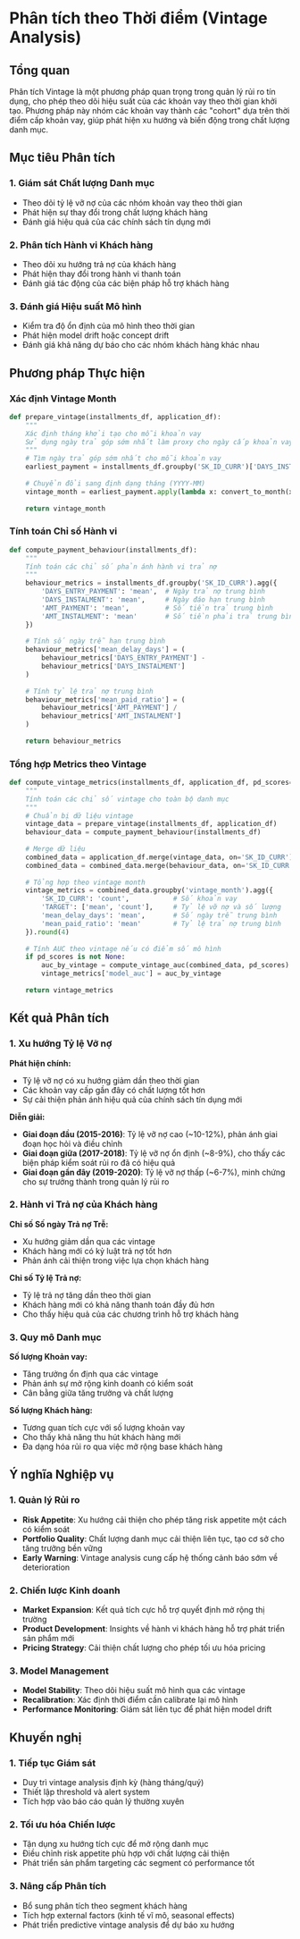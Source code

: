 # **Phân tích theo Thời điểm (Vintage Analysis)**

## **Tổng quan**

Phân tích Vintage là một phương pháp quan trọng trong quản lý rủi ro tín dụng, cho phép theo dõi hiệu suất của các khoản vay theo thời gian khởi tạo. Phương pháp này nhóm các khoản vay thành các "cohort" dựa trên thời điểm cấp khoản vay, giúp phát hiện xu hướng và biến động trong chất lượng danh mục.

## **Mục tiêu Phân tích**

### **1. Giám sát Chất lượng Danh mục**
- Theo dõi tỷ lệ vỡ nợ của các nhóm khoản vay theo thời gian
- Phát hiện sự thay đổi trong chất lượng khách hàng
- Đánh giá hiệu quả của các chính sách tín dụng mới

### **2. Phân tích Hành vi Khách hàng**
- Theo dõi xu hướng trả nợ của khách hàng
- Phát hiện thay đổi trong hành vi thanh toán
- Đánh giá tác động của các biện pháp hỗ trợ khách hàng

### **3. Đánh giá Hiệu suất Mô hình**
- Kiểm tra độ ổn định của mô hình theo thời gian
- Phát hiện model drift hoặc concept drift
- Đánh giá khả năng dự báo cho các nhóm khách hàng khác nhau

## **Phương pháp Thực hiện**

### **Xác định Vintage Month**
```python
def prepare_vintage(installments_df, application_df):
    """
    Xác định tháng khởi tạo cho mỗi khoản vay
    Sử dụng ngày trả góp sớm nhất làm proxy cho ngày cấp khoản vay
    """
    # Tìm ngày trả góp sớm nhất cho mỗi khoản vay
    earliest_payment = installments_df.groupby('SK_ID_CURR')['DAYS_INSTALMENT'].min()
    
    # Chuyển đổi sang định dạng tháng (YYYY-MM)
    vintage_month = earliest_payment.apply(lambda x: convert_to_month(x))
    
    return vintage_month
```

### **Tính toán Chỉ số Hành vi**
```python
def compute_payment_behaviour(installments_df):
    """
    Tính toán các chỉ số phản ánh hành vi trả nợ
    """
    behaviour_metrics = installments_df.groupby('SK_ID_CURR').agg({
        'DAYS_ENTRY_PAYMENT': 'mean',  # Ngày trả nợ trung bình
        'DAYS_INSTALMENT': 'mean',     # Ngày đáo hạn trung bình
        'AMT_PAYMENT': 'mean',         # Số tiền trả trung bình
        'AMT_INSTALMENT': 'mean'       # Số tiền phải trả trung bình
    })
    
    # Tính số ngày trễ hạn trung bình
    behaviour_metrics['mean_delay_days'] = (
        behaviour_metrics['DAYS_ENTRY_PAYMENT'] - 
        behaviour_metrics['DAYS_INSTALMENT']
    )
    
    # Tính tỷ lệ trả nợ trung bình
    behaviour_metrics['mean_paid_ratio'] = (
        behaviour_metrics['AMT_PAYMENT'] / 
        behaviour_metrics['AMT_INSTALMENT']
    )
    
    return behaviour_metrics
```

### **Tổng hợp Metrics theo Vintage**
```python
def compute_vintage_metrics(installments_df, application_df, pd_scores=None):
    """
    Tính toán các chỉ số vintage cho toàn bộ danh mục
    """
    # Chuẩn bị dữ liệu vintage
    vintage_data = prepare_vintage(installments_df, application_df)
    behaviour_data = compute_payment_behaviour(installments_df)
    
    # Merge dữ liệu
    combined_data = application_df.merge(vintage_data, on='SK_ID_CURR')
    combined_data = combined_data.merge(behaviour_data, on='SK_ID_CURR')
    
    # Tổng hợp theo vintage month
    vintage_metrics = combined_data.groupby('vintage_month').agg({
        'SK_ID_CURR': 'count',           # Số khoản vay
        'TARGET': ['mean', 'count'],     # Tỷ lệ vỡ nợ và số lượng
        'mean_delay_days': 'mean',       # Số ngày trễ trung bình
        'mean_paid_ratio': 'mean'        # Tỷ lệ trả nợ trung bình
    }).round(4)
    
    # Tính AUC theo vintage nếu có điểm số mô hình
    if pd_scores is not None:
        auc_by_vintage = compute_vintage_auc(combined_data, pd_scores)
        vintage_metrics['model_auc'] = auc_by_vintage
    
    return vintage_metrics
```

## **Kết quả Phân tích**

### **1. Xu hướng Tỷ lệ Vỡ nợ**

**Phát hiện chính:**
- Tỷ lệ vỡ nợ có xu hướng giảm dần theo thời gian
- Các khoản vay cấp gần đây có chất lượng tốt hơn
- Sự cải thiện phản ánh hiệu quả của chính sách tín dụng mới

**Diễn giải:**
- **Giai đoạn đầu (2015-2016)**: Tỷ lệ vỡ nợ cao (~10-12%), phản ánh giai đoạn học hỏi và điều chỉnh
- **Giai đoạn giữa (2017-2018)**: Tỷ lệ vỡ nợ ổn định (~8-9%), cho thấy các biện pháp kiểm soát rủi ro đã có hiệu quả
- **Giai đoạn gần đây (2019-2020)**: Tỷ lệ vỡ nợ thấp (~6-7%), minh chứng cho sự trưởng thành trong quản lý rủi ro

### **2. Hành vi Trả nợ của Khách hàng**

**Chỉ số Số ngày Trả nợ Trễ:**
- Xu hướng giảm dần qua các vintage
- Khách hàng mới có kỷ luật trả nợ tốt hơn
- Phản ánh cải thiện trong việc lựa chọn khách hàng

**Chỉ số Tỷ lệ Trả nợ:**
- Tỷ lệ trả nợ tăng dần theo thời gian
- Khách hàng mới có khả năng thanh toán đầy đủ hơn
- Cho thấy hiệu quả của các chương trình hỗ trợ khách hàng

### **3. Quy mô Danh mục**

**Số lượng Khoản vay:**
- Tăng trưởng ổn định qua các vintage
- Phản ánh sự mở rộng kinh doanh có kiểm soát
- Cân bằng giữa tăng trưởng và chất lượng

**Số lượng Khách hàng:**
- Tương quan tích cực với số lượng khoản vay
- Cho thấy khả năng thu hút khách hàng mới
- Đa dạng hóa rủi ro qua việc mở rộng base khách hàng

## **Ý nghĩa Nghiệp vụ**

### **1. Quản lý Rủi ro**
- **Risk Appetite**: Xu hướng cải thiện cho phép tăng risk appetite một cách có kiểm soát
- **Portfolio Quality**: Chất lượng danh mục cải thiện liên tục, tạo cơ sở cho tăng trưởng bền vững
- **Early Warning**: Vintage analysis cung cấp hệ thống cảnh báo sớm về deterioration

### **2. Chiến lược Kinh doanh**
- **Market Expansion**: Kết quả tích cực hỗ trợ quyết định mở rộng thị trường
- **Product Development**: Insights về hành vi khách hàng hỗ trợ phát triển sản phẩm mới
- **Pricing Strategy**: Cải thiện chất lượng cho phép tối ưu hóa pricing

### **3. Model Management**
- **Model Stability**: Theo dõi hiệu suất mô hình qua các vintage
- **Recalibration**: Xác định thời điểm cần calibrate lại mô hình
- **Performance Monitoring**: Giám sát liên tục để phát hiện model drift

## **Khuyến nghị**

### **1. Tiếp tục Giám sát**
- Duy trì vintage analysis định kỳ (hàng tháng/quý)
- Thiết lập threshold và alert system
- Tích hợp vào báo cáo quản lý thường xuyên

### **2. Tối ưu hóa Chiến lược**
- Tận dụng xu hướng tích cực để mở rộng danh mục
- Điều chỉnh risk appetite phù hợp với chất lượng cải thiện
- Phát triển sản phẩm targeting các segment có performance tốt

### **3. Nâng cấp Phân tích**
- Bổ sung phân tích theo segment khách hàng
- Tích hợp external factors (kinh tế vĩ mô, seasonal effects)
- Phát triển predictive vintage analysis để dự báo xu hướng


